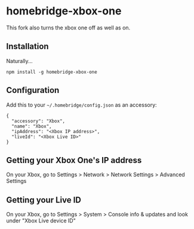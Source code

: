 # homebridge-xbox-one

This fork also turns the xbox one off as well as on.

## Installation

Naturally...
```
npm install -g homebridge-xbox-one
```

## Configuration

Add this to your `~/.homebridge/config.json` as an accessory:
```
{
  "accessory": "Xbox",
  "name": "Xbox",
  "ipAddress": "<Xbox IP address>",
  "liveId": "<Xbox Live ID>"
}
```

## Getting your Xbox One's IP address

On your Xbox, go to Settings > Network > Network Settings > Advanced Settings

## Getting your Live ID

On your Xbox, go to Settings > System > Console info & updates and look under "Xbox Live device ID"
